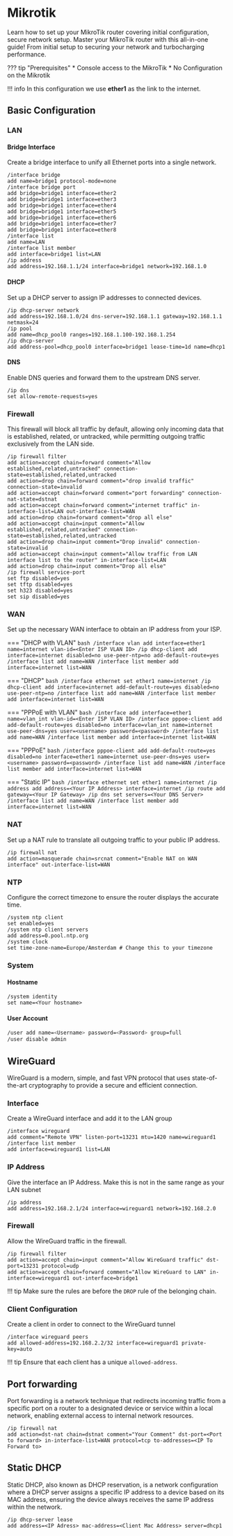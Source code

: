 # Mikrotik

Learn how to set up your MikroTik router covering initial configuration, secure network setup. Master your MikroTik router with this all-in-one guide! From initial setup to securing your network and turbocharging performance.

??? tip "Prerequisites" \* Console access to the MikroTik \* No Configuration on the Mikrotik

!!! info In this configuration we use **ether1** as the link to the internet.

## Basic Configuration

### LAN

#### Bridge Interface

Create a bridge interface to unify all Ethernet ports into a single network.

```shell
/interface bridge
add name=bridge1 protocol-mode=none
/interface bridge port
add bridge=bridge1 interface=ether2
add bridge=bridge1 interface=ether3
add bridge=bridge1 interface=ether4
add bridge=bridge1 interface=ether5
add bridge=bridge1 interface=ether6
add bridge=bridge1 interface=ether7
add bridge=bridge1 interface=ether8
/interface list
add name=LAN
/interface list member
add interface=bridge1 list=LAN
/ip address
add address=192.168.1.1/24 interface=bridge1 network=192.168.1.0
```

#### DHCP

Set up a DHCP server to assign IP addresses to connected devices.

```shell
/ip dhcp-server network
add address=192.168.1.0/24 dns-server=192.168.1.1 gateway=192.168.1.1 netmask=24
/ip pool
add name=dhcp_pool0 ranges=192.168.1.100-192.168.1.254
/ip dhcp-server
add address-pool=dhcp_pool0 interface=bridge1 lease-time=1d name=dhcp1
```

#### DNS

Enable DNS queries and forward them to the upstream DNS server.

```shell
/ip dns
set allow-remote-requests=yes
```

### Firewall

This firewall will block all traffic by default, allowing only incoming data that is established, related, or untracked, while permitting outgoing traffic exclusively from the LAN side.

```shell
/ip firewall filter
add action=accept chain=forward comment="Allow established,related,untracked" connection-state=established,related,untracked
add action=drop chain=forward comment="drop invalid traffic" connection-state=invalid
add action=accept chain=forward comment="port forwarding" connection-nat-state=dstnat
add action=accept chain=forward comment="internet traffic" in-interface-list=LAN out-interface-list=WAN
add action=drop chain=forward comment="drop all else"
add action=accept chain=input comment="Allow established,related,untracked" connection-state=established,related,untracked
add action=drop chain=input comment="Drop invalid" connection-state=invalid
add action=accept chain=input comment="Allow traffic from LAN interface list to the router" in-interface-list=LAN
add action=drop chain=input comment="Drop all else"
/ip firewall service-port
set ftp disabled=yes
set tftp disabled=yes
set h323 disabled=yes
set sip disabled=yes
```

### WAN

Set up the necessary WAN interface to obtain an IP address from your ISP.

\=== "DHCP with VLAN" `bash /interface vlan add interface=ether1 name=internet vlan-id=<Enter ISP VLAN ID> /ip dhcp-client add interface=internet disabled=no use-peer-ntp=no add-default-route=yes /interface list add name=WAN /interface list member add interface=internet list=WAN`

\=== "DHCP" `bash /interface ethernet set ether1 name=internet /ip dhcp-client add interface=internet add-default-route=yes disabled=no use-peer-ntp=no /interface list add name=WAN /interface list member add interface=internet list=WAN`

\=== "PPPoE with VLAN" `bash /interface add interface=ether1 name=vlan_int vlan-id=<Enter ISP VLAN ID> /interface pppoe-client add add-default-route=yes disabled=no interface=vlan_int name=internet use-peer-dns=yes user=<username> password=<password> /interface list add name=WAN /interface list member add interface=internet list=WAN`

\=== "PPPoE" `bash /interface pppoe-client add add-default-route=yes disabled=no interface=ether1 name=internet use-peer-dns=yes user=<username> password=<password> /interface list add name=WAN /interface list member add interface=internet list=WAN`

\=== "Static IP" `bash /interface ethernet set ether1 name=internet /ip address add address=<Your IP Address> interface=internet /ip route add gateway=<Your IP Gateway> /ip dns set servers=<Your DNS Server> /interface list add name=WAN /interface list member add interface=internet list=WAN`

### NAT

Set up a NAT rule to translate all outgoing traffic to your public IP address.

```shell
/ip firewall nat
add action=masquerade chain=srcnat comment="Enable NAT on WAN interface" out-interface-list=WAN
```

### NTP

Configure the correct timezone to ensure the router displays the accurate time.

```shell
/system ntp client
set enabled=yes
/system ntp client servers
add address=0.pool.ntp.org
/system clock
set time-zone-name=Europe/Amsterdam # Change this to your timezone
```

### System

#### Hostname

```shell
/system identity
set name=<Your hostname>
```

#### User Account

```bash
/user add name=<Username> password=<Password> group=full
/user disable admin
```

## WireGuard

WireGuard is a modern, simple, and fast VPN protocol that uses state-of-the-art cryptography to provide a secure and efficient connection.

### Interface

Create a WireGuard interface and add it to the LAN group

```shell
/interface wireguard
add comment="Remote VPN" listen-port=13231 mtu=1420 name=wireguard1
/interface list member
add interface=wireguard1 list=LAN
```

### IP Address

Give the interface an IP Address. Make this is not in the same range as your LAN subnet

```
/ip address
add address=192.168.2.1/24 interface=wireguard1 network=192.168.2.0
```

### Firewall

Allow the WireGuard traffic in the firewall.

```shell
/ip firewall filter
add action=accept chain=input comment="Allow WireGuard traffic" dst-port=13231 protocol=udp
add action=accept chain=forward comment="Allow WireGuard to LAN" in-interface=wireguard1 out-interface=bridge1
```

!!! tip Make sure the rules are before the `DROP` rule of the belonging chain.

### Client Configuration

Create a client in order to connect to the WireGuard tunnel

```shell
/interface wireguard peers
add allowed-address=192.168.2.2/32 interface=wireguard1 private-key=auto
```

!!! tip Ensure that each client has a unique `allowed-address`.

## Port forwarding

Port forwarding is a network technique that redirects incoming traffic from a specific port on a router to a designated device or service within a local network, enabling external access to internal network resources.

```shell
/ip firewall nat
add action=dst-nat chain=dstnat comment="Your Comment" dst-port=<Port to forward> in-interface-list=WAN protocol=tcp to-addresses=<IP To Forward to>
```

## Static DHCP

Static DHCP, also known as DHCP reservation, is a network configuration where a DHCP server assigns a specific IP address to a device based on its MAC address, ensuring the device always receives the same IP address within the network.

```shell
/ip dhcp-server lease
add address=<IP Adress> mac-address=<Client Mac Address> server=dhcp1
```
